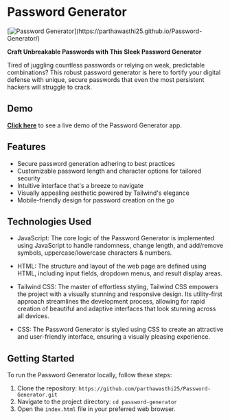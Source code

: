 # Password Generator

[![Password Generator]("https://raw.githubusercontent.com/harsh98trivedi/Password-Generator/master/meta.jpg")](https://parthawasthi25.github.io/Password-Generator/)

**Craft Unbreakable Passwords with This Sleek Password Generator**

Tired of juggling countless passwords or relying on weak, predictable combinations? This robust password generator is here to fortify your digital defense with unique, secure passwords that even the most persistent hackers will struggle to crack.

## Demo

[**Click here**](https://parthawasthi25.github.io/Password-Generator/) to see a live demo of the Password Generator app.

## Features

* Secure password generation adhering to best practices
* Customizable password length and character options for tailored security
* Intuitive interface that's a breeze to navigate
* Visually appealing aesthetic powered by Tailwind's elegance
* Mobile-friendly design for password creation on the go

## Technologies Used

- JavaScript: The core logic of the Password Generator is implemented using JavaScript to handle randomness, change length, and add/remove symbols, uppercase/lowercase characters & numbers.

- HTML: The structure and layout of the web page are defined using HTML, including input fields, dropdown menus, and result display areas.

- Tailwind CSS: The master of effortless styling, Tailwind CSS empowers the project with a visually stunning and responsive design. Its utility-first approach streamlines the development process, allowing for rapid creation of beautiful and adaptive interfaces that look stunning across all devices.

- CSS: The Password Generator is styled using CSS to create an attractive and user-friendly interface, ensuring a visually pleasing experience.

## Getting Started

To run the Password Generator locally, follow these steps:

1. Clone the repository: `https://github.com/parthawasthi25/Password-Generator.git`
2. Navigate to the project directory: `cd password-generator`
3. Open the `index.html` file in your preferred web browser.
